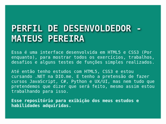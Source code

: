 

<div style="background-color:#0a8c78;padding: 20px">
    <h1 style="font-family:'Syne Mono', monospace;color:azure;text-shadow:2px 2px 5px black">PERFIL DE DESENVOLDEDOR - MATEUS PEREIRA</h1>
    <p style="font-family:'Nova Mono', monospace;color:azure;">Essa é uma interface desenvolvida em HTML5 e CSS3 (Por enquanto), para mostrar todos os exercícios, trabalhos, desafios e alguns testes de funções simples realizados. </p>
    <p style="font-family:'Nova Mono', monospace;color:azure;">Até então tenho estudos com HTML5, CSS3 e estou cursando .NET na DIO.me. E tenho a pretensão de fazer cursos JavaScript, C#,  Python e UX/UI, mas nem tudo que pretendemos que dizer que será feito, mesmo assim estou trabalhando para isso. </p>
    <p style="font-family:'Nova Mono', monospace;color:azure;"><strong>Esse repositório para exibição dos meus estudos e habilidades adquiridas.</strong> </p></div>








